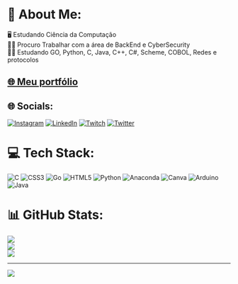 # 💫 About Me:
🖥 Estudando Ciência da Computação<br>👩‍💻 Procuro Trabalhar com a área de BackEnd e CyberSecurity<br>👨‍🏫 Estudando GO, Python, C, Java, C++, C#, Scheme, COBOL, Redes e protocolos<br>

## [🌐 Meu portfólio](https://davipacini.github.io/port/)

## 🌐 Socials:
[![Instagram](https://img.shields.io/badge/Instagram-%23E4405F.svg?logo=Instagram&logoColor=white)](https://instagram.com/davidsppacini) [![LinkedIn](https://img.shields.io/badge/LinkedIn-%230077B5.svg?logo=linkedin&logoColor=white)](https://www.linkedin.com/in/davi-pacini-1b1530270/) [![Twitch](https://img.shields.io/badge/Twitch-%239146FF.svg?logo=Twitch&logoColor=white)](https://twitch.tv/gcDSP) [![Twitter](https://img.shields.io/badge/Twitter-%231DA1F2.svg?logo=Twitter&logoColor=white)](https://twitter.com/DaviDPPacini1) 

# 💻 Tech Stack:
![C](https://img.shields.io/badge/c-%2300599C.svg?style=for-the-badge&logo=c&logoColor=white) ![CSS3](https://img.shields.io/badge/css3-%231572B6.svg?style=for-the-badge&logo=css3&logoColor=white) ![Go](https://img.shields.io/badge/go-%2300ADD8.svg?style=for-the-badge&logo=go&logoColor=white) ![HTML5](https://img.shields.io/badge/html5-%23E34F26.svg?style=for-the-badge&logo=html5&logoColor=white) ![Python](https://img.shields.io/badge/python-3670A0?style=for-the-badge&logo=python&logoColor=ffdd54) ![Anaconda](https://img.shields.io/badge/Anaconda-%2344A833.svg?style=for-the-badge&logo=anaconda&logoColor=white) ![Canva](https://img.shields.io/badge/Canva-%2300C4CC.svg?style=for-the-badge&logo=Canva&logoColor=white) ![Arduino](https://img.shields.io/badge/-Arduino-00979D?style=for-the-badge&logo=Arduino&logoColor=white) ![Java](https://img.shields.io/badge/java-%23ED8B00.svg?style=for-the-badge&logo=openjdk&logoColor=white)
# 📊 GitHub Stats:
![](https://github-readme-stats.vercel.app/api?username=DaviPacini&theme=radical&hide_border=false&include_all_commits=true&count_private=true)<br/>
![](https://github-readme-streak-stats.herokuapp.com/?user=DaviPacini&theme=radical&hide_border=false)<br/>
![](https://github-readme-stats.vercel.app/api/top-langs/?username=DaviPacini&theme=radical&hide_border=false&include_all_commits=true&count_private=true&layout=compact)



---
[![](https://visitcount.itsvg.in/api?id=DaviPacini&icon=0&color=0)](https://visitcount.itsvg.in)

<!-- Proudly created with GPRM ( https://gprm.itsvg.in ) -->
